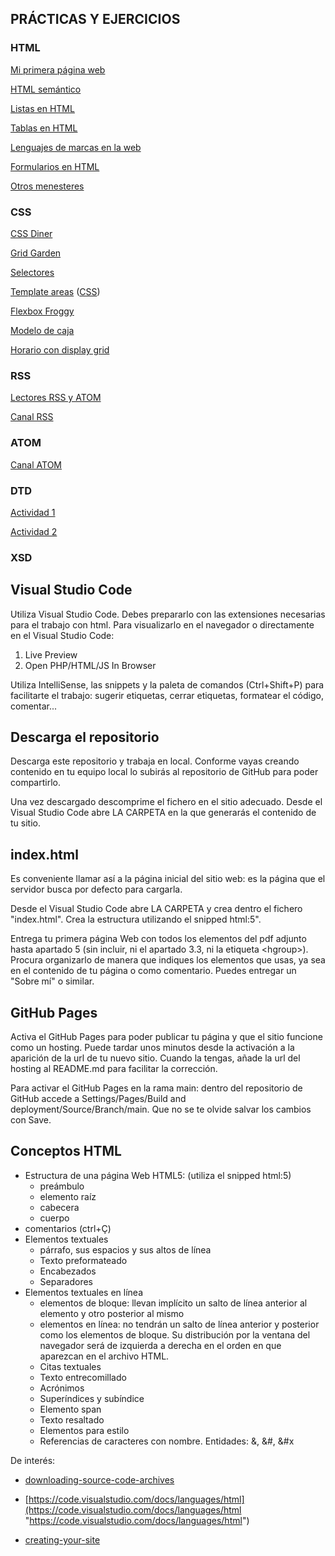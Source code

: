 ## PRÁCTICAS Y EJERCICIOS
### HTML
   [Mi primera página web](./HTML/primera_pagina_web/index.html)

   [HTML semántico](./HTML/html_semantico/index.html)

   [Listas en HTML](./HTML/listas/index.html)

   [Tablas en HTML](./HTML/tablas/index.html)

   [Lenguajes de marcas en la web](./HTML/lenguajes_de_marcas_en_la_web/README.md)

   [Formularios en HTML](./HTML/formularios/index.html)

   [Otros menesteres](./HTML/menesteres/index.html)

### CSS
   [CSS Diner](./CSS/css_diner/index.html)

   [Grid Garden](./CSS/grid_garden/index.html)

   [Selectores](./CSS/selectores/index.html)

   [Template areas](./HTML/html_semantico/index.html) ([CSS](./CSS/template_areas/style_semantico.css))

   [Flexbox Froggy](./CSS/flexbox_froggy/index.html)

   [Modelo de caja](./CSS/modelo_caja/index.html)

   [Horario con display grid](./CSS/horario/index.html)

### RSS
   [Lectores RSS y ATOM](./RSS/Lectores/README.md)

   [Canal RSS](./RSS/Canal/README.md)

### ATOM
   [Canal ATOM](./ATOM/Canal/README.md)

### DTD
   [Actividad 1](./DTD/A1/README.md)

   [Actividad 2](./DTD/A2/README.md)

### XSD

## Visual Studio Code
Utiliza Visual Studio Code. Debes prepararlo con las extensiones necesarias para el trabajo con html. Para visualizarlo en el navegador o directamente en el Visual Studio Code: 

1. Live Preview
2. Open PHP/HTML/JS In Browser

Utiliza IntelliSense, las snippets y la paleta de comandos (Ctrl+Shift+P) para facilitarte el trabajo: sugerir etiquetas, cerrar etiquetas, formatear el código, comentar...

## Descarga el repositorio

Descarga este repositorio y trabaja en local. Conforme vayas creando contenido en tu equipo local lo subirás al repositorio de GitHub para poder compartirlo.

Una vez descargado descomprime el fichero en el sitio adecuado. Desde el Visual Studio Code abre LA CARPETA en la que generarás el contenido de tu sitio.  

## index.html

Es conveniente llamar así a la página inicial del sitio web: es la página que el servidor busca por defecto para cargarla.

Desde el Visual Studio Code abre LA CARPETA y crea dentro el fichero "index.html". Crea la estructura utilizando el snipped html:5".

Entrega tu primera página Web con todos los elementos del pdf adjunto hasta apartado 5 (sin incluir, ni el apartado 3.3, ni la etiqueta \<hgroup\>). Procura organizarlo de manera que indiques los elementos que usas, ya sea en el contenido de tu página o como comentario. Puedes entregar un "Sobre mí" o similar.

## GitHub Pages

Activa el GitHub Pages para poder publicar tu página y que el sitio funcione como un hosting. Puede tardar unos minutos desde la activación a la aparición de la url de tu nuevo sitio. Cuando la tengas, añade la url del hosting al README.md para facilitar la corrección.

Para activar el GitHub Pages en la rama main: dentro del repositorio de GitHub accede a Settings/Pages/Build and deployment/Source/Branch/main. Que no se te olvide salvar los cambios con Save.  

## Conceptos HTML

- Estructura de una página Web HTML5: (utiliza el snipped html:5)
   - preámbulo
   - elemento raíz
   - cabecera
   - cuerpo
- comentarios (ctrl+Ç)
- Elementos textuales
   - párrafo, sus espacios y sus altos de línea
   - Texto preformateado 
   - Encabezados 
   - Separadores 
- Elementos textuales en línea
     - elementos de bloque: llevan implícito un salto de línea anterior al elemento y otro posterior al mismo
     - elementos en línea: no tendrán un salto de línea anterior y posterior como los elementos de bloque. Su distribución por la ventana del navegador será de izquierda a derecha en el orden en que aparezcan en el archivo HTML.
   - Citas textuales
   - Texto entrecomillado
   - Acrónimos
   - Superíndices y subíndice
   - Elemento span
   - Texto resaltado
   - Elementos para estilo
   - Referencias de caracteres con nombre. Entidades: &, &#, &#x

De interés:

* [downloading-source-code-archives](https://docs.github.com/en/repositories/working-with-files/using-files/downloading-source-code-archives#downloading-source-code-archives)
- [https://code.visualstudio.com/docs/languages/html](https://code.visualstudio.com/docs/languages/html "https://code.visualstudio.com/docs/languages/html")  
    
- [creating-your-site](https://docs.github.com/en/pages/getting-started-with-github-pages/creating-a-github-pages-site#creating-your-site)
